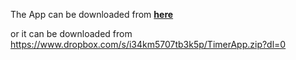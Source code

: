 <p> The App can be downloaded from <b> <a href='https://dl.dropboxusercontent.com/s/i34km5707tb3k5p/TimerApp.zip?dl=0'>here</b></a> </p>
<p> or it can be downloaded from 
  <a href='https://www.dropbox.com/s/i34km5707tb3k5p/TimerApp.zip?dl=0'> https://www.dropbox.com/s/i34km5707tb3k5p/TimerApp.zip?dl=0</a> </p> 
